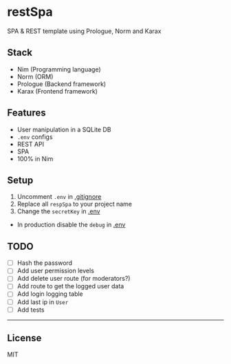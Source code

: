 # restSpa

SPA & REST template using Prologue, Norm and Karax

## Stack

- Nim (Programming language)
- Norm (ORM)
- Prologue (Backend framework)
- Karax (Frontend framework)

## Features

- User manipulation in a SQLite DB
- `.env` configs
- REST API
- SPA
- 100% in Nim

## Setup

1. Uncomment `.env` in [.gitignore](.gitignore)
2. Replace all `respSpa` to your project name
3. Change the `secretKey` in [.env](.env)

- In production disable the `debug` in [.env](.env)

## TODO

- [ ] Hash the password
- [ ] Add user permission levels
- [ ] Add delete user route (for moderators?)
- [ ] Add route to get the logged user data
- [ ] Add login logging table
- [ ] Add last ip in `User`
- [ ] Add tests

---

## License

MIT
